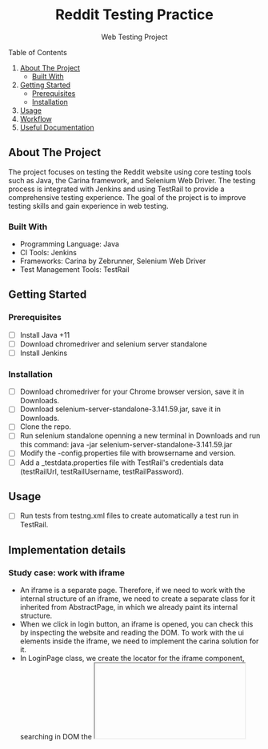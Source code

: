 <!-- PROJECT LOGO -->
<div align="center">
  <h1 align="center">Reddit Testing Practice</h1>
  <p align="center">Web Testing Project</p>
</div>

<!-- TABLE OF CONTENTS -->
  <summary>Table of Contents</summary>
  <ol>
    <li>
      <a href="#about-the-project">About The Project</a>
      <ul>
        <li><a href="#built-with">Built With</a></li>
      </ul>
    </li>
    <li>
      <a href="#getting-started">Getting Started</a>
      <ul>
        <li><a href="#prerequisites">Prerequisites</a></li>
        <li><a href="#installation">Installation</a></li>
      </ul>
    </li>
    <li><a href="#usage">Usage</a></li>
    <li><a href="#workflow">Workflow</a></li>
    <li><a href="#useful documentation">Useful Documentation</a></li>
  </ol>

<!-- ABOUT THE PROJECT -->
## About The Project

The project focuses on testing the Reddit website using core testing tools such as Java, the Carina framework, and Selenium Web Driver. The testing process is integrated with Jenkins and using TestRail to provide a comprehensive testing experience. The goal of the project is to improve testing skills and gain experience in web testing.

### Built With

* Programming Language: Java
* CI Tools: Jenkins
* Frameworks: Carina by Zebrunner, Selenium Web Driver
* Test Management Tools: TestRail

<!-- GETTING STARTED -->
## Getting Started


### Prerequisites

- [ ] Install Java +11
- [ ] Download chromedriver and selenium server standalone
- [ ] Install Jenkins

### Installation
- [ ] Download chromedriver for your Chrome browser version, save it in Downloads.
- [ ] Download selenium-server-standalone-3.141.59.jar, save it in Downloads. 
- [ ] Clone the repo.
- [ ] Run selenium standalone openning a new terminal in Downloads and run this command: java -jar selenium-server-standalone-3.141.59.jar
- [ ] Modify the -config.properties file with browsername and version.
- [ ] Add a _testdata.properties file with TestRail's credentials data (testRailUrl, testRailUsername, testRailPassword).

<!-- USAGE EXAMPLES AND STUDY CASES-->
## Usage

- [ ] Run tests from testng.xml files to create automatically a test run in TestRail.

## Implementation details

### Study case: work with iframe
- An iframe is a separate page. Therefore, if we need to work with the internal structure of an iframe, we need to create a separate class for it inherited from AbstractPage, in which we already paint its internal structure.
- When we click in login button, an iframe is opened, you can check this by inspecting the website and reading the DOM. To work with the ui elements inside the iframe, we need to implement the carina solution for it.
- In LoginPage class, we create the locator for the iframe component, searching in DOM the <iframe> tag, and we create a method to switch to the iframe and be able to work with the elements from it.
```
driver.switchTo().frame(iframe.getElement());
```
### Study case: disable popup notifications
- To disable popup notifications on the LoginTest class, we can use the ChromeOptions to disable them or set it up in the -config.properties file
```
ChromeOptions options=new ChromeOptions();
options.addArguments("--disable-notifications");
```

### Study case: shadow DOM elements
- Elements within a shadow DOM are encapsulated and not directly accessible using standard CSS or XPath selectors. Shadow DOM is often used for encapsulation and styling of web components.
- When we try to find the Shadow DOM elements using Selenium locators, we get NoSuchElementException as it is not directly accessible to the DOM.
- To locate elements within a shadow DOM, we have two options:
1. Using JavaScriptExecutor: create an instance of JavascriptExecutor to implement the method executeScript() using as argument the nested hierarchy of tags until we get the element.  

We can verify this hierarchy by inspecting the website, go to console and execute the commands and verify the result, if we find a shadow root tag, we use the method shadowRoot() and continue navigating through the DOM. Example: document.querySelector('').shadowRoot.querySelector('').shadowRoot.querySelector('').

Finally we can save the result in a WebElement variable and use it in our tests.
```
JavascriptExecutor jse=(JavascriptExecutor) driver;
WebElement shadowedElement=(WebElement) jse.executeScript("return document.querySelector('shreddit-overlay-display[class=\"theme-beta\"]').shadowRoot.querySelector('shreddit-signup-drawer').shadowRoot.querySelector('shreddit-slotter[slot-name=\"login\"]').shadowRoot.querySelector('#login-username').shadowRoot.querySelector('faceplate-form-helper-text[placeholder=\" \"]').shadowRoot.querySelector('#helper-text')");
```
2. Using Selenium WebDriver’s getShadowDom() method.


<!-- WORKFLOW -->
## Workflow

1. Check tickets assigned to you defined in the Project Management Tool (e.g. Trello)
2. Check TestRail's test case: preconditions, steps, expected results
3. Create your Feature Branch following naming convention [TCXX]-testName
4. Add components and pages as needed, using Page Object Model Design Pattern
5. Commit your changes, push them to your branch and create a pull request assigning a reviewer
6. Merge changes to master branch

<!-- USEFUL DOCUMENTATION -->
## Useful Documentation

* [Carina Framework](https://zebrunner.github.io/carina/)
* [TestRail](https://support.gurock.com/hc/en-us)
* [Reddit url](https://www.reddit.com/)
* [TestNG](https://testng.org/doc/documentation-main.html)
* [Appium](https://appium.io/docs/en/writing-running-appium/caps/)
